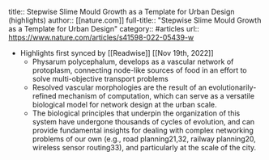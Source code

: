 title:: Stepwise Slime Mould Growth as a Template for Urban Design (highlights)
author:: [[nature.com]]
full-title:: "Stepwise Slime Mould Growth as a Template for Urban Design"
category:: #articles
url:: https://www.nature.com/articles/s41598-022-05439-w

- Highlights first synced by [[Readwise]] [[Nov 19th, 2022]]
	- Physarum polycephalum, develops as a vascular network of protoplasm, connecting node-like sources of food in an effort to solve multi-objective transport problems
	- Resolved vascular morphologies are the result of an evolutionarily-refined mechanism of computation, which can serve as a versatile biological model for network design at the urban scale.
	- The biological principles that underpin the organization of this system have undergone thousands of cycles of evolution, and can provide fundamental insights for dealing with complex networking problems of our own (e.g., road planning21,32, railway planning20, wireless sensor routing33), and particularly at the scale of the city.